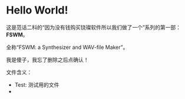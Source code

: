 # Hello World!
这是范话二科的“因为没有钱购买铙璨软件所以我们做了一个”系列的第一部：**FSWM**。

全称“FSWM: a Synthesizer and WAV-file Maker”。

我是傻子，我忘了删除之后点确认！

文件含义：
* Test: 测试用的文件
* 
